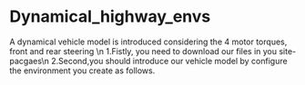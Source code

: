 # Dynamical_highway_envs
A dynamical vehicle model is introduced considering the 4 motor torques, front and rear steering \n
1.Fistly,  you need to download our files in you site-pacgaes\n
2.Second,you should introduce our vehicle model by configure the environment you create as follows.

